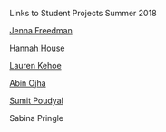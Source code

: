 Links to Student Projects
Summer 2018

[Jenna Freedman](https://leslzine.github.io/dataviz101/)

[Hannah House](https://hannimalcrackers.github.io/DHUM_73000/)

[Lauren Kehoe](https://lsrkthelibrarian.github.io/dataviscunygc/)

[Abin Ojha](https://abinojha.github.io/DataVis/Blogpost1.html)

[Sumit Poudyal](https://spoudyal1989.github.io/datavizsample/)

Sabina Pringle

